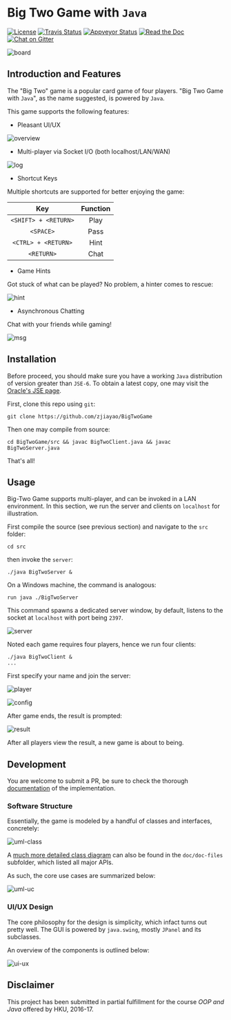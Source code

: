 # Big Two Game with `Java`

[![License](https://img.shields.io/badge/License-LGPL%20v3-blue.svg)](https://github.com/zjiayao/BigTwoGame/blob/master/LICENSE)
[![Travis Status](https://travis-ci.org/zjiayao/BigTwoGame.svg?branch=master)](https://travis-ci.org/zjiayao/BigTwoGame/)
[![Appveyor Status](https://ci.appveyor.com/api/projects/status/nsmqa9hgnn3kponw?svg=true)](https://ci.appveyor.com/project/zjiayao/bigtwogame)
[![Read the Doc](https://img.shields.io/badge/documentation-ready-brightgreen.svg)](http://htmlpreview.github.io/?https://github.com/zjiayao/BigTwoGame/blob/master/doc/index.html)
[![Chat on Gitter](https://badges.gitter.im/zjiayao/BigTwoGame.svg)](https://gitter.im/zjiayao/BigTwoGame/)


![board](figs/board.png)



## Introduction and Features

The "Big Two" game is a popular card game of four players.
"Big Two Game with `Java`", as the name suggested, is powered by `Java`.


This game supports the following features:


- Pleasant UI/UX

![overview](figs/overview.png)

- Multi-player via Socket I/O (both localhost/LAN/WAN)

![log](figs/log.png)

- Shortcut Keys

Multiple shortcuts are supported for better
enjoying the game:

| Key | Function |
|:------------------:|:----:|
| `<SHIFT> + <RETURN>` | Play |
|       `<SPACE>`      | Pass |
|  `<CTRL> + <RETURN>` | Hint |
|      `<RETURN>`      | Chat |


- Game Hints

Got stuck of what can be played? No problem,
a hinter comes to rescue:

![hint](figs/hint.png)


- Asynchronous Chatting

Chat with your friends while gaming!

![msg](figs/msg.png)


## Installation

Before proceed, you should make sure you have a working `Java` distribution
of version greater than `JSE-6`. To obtain a latest copy, one may
visit the [Oracle's JSE page](http://www.oracle.com/technetwork/java/javase/overview/index.html).

First, clone this repo using `git`:

    git clone https://github.com/zjiayao/BigTwoGame

Then one may compile from source:

    cd BigTwoGame/src && javac BigTwoClient.java && javac BigTwoServer.java

That's all!


## Usage

Big-Two Game supports multi-player, and can be invoked in a LAN environment. In
this section, we run the server and clients on `localhost` for illustration.

First compile the source (see previous section) and navigate
to the `src` folder:

    cd src

then invoke the `server`:

    ./java BigTwoServer &

On a Windows machine, the command is analogous:

    run java ./BigTwoServer

This command spawns a dedicated server window,
by default, listens to the socket at `localhost`
with port being `2397`.

![server](figs/server.png)

Noted each game requires four players, hence
we run four clients:

    ./java BigTwoClient &
    ...

First specify your name and join the server:

![player](figs/player.png)

![config](figs/config.png)

After game ends, the result is prompted:

![result](figs/result.png)

After all players view the result, a new game is about
to being.


## Development

You are welcome to submit a PR, be sure to check
the thorough [documentation](http://htmlpreview.github.io/?https://github.com/zjiayao/BigTwoGame/blob/master/doc/index.html) of the implementation.

### Software Structure

Essentially, the game is modeled by a handful of
classes and interfaces, concretely:

![uml-class](doc/doc-files/Class%20Overview.svg)

A [much more detailed class diagram](doc/doc-files/Class%20Diagram.svg) can also be found
in the `doc/doc-files` subfolder, which listed
all major APIs.

As such, the core use cases are summarized below:

![uml-uc](doc/doc-files/Use%20Case.svg)

### UI/UX Design

The core philosophy for the design is simplicity,
which infact turns out pretty well. The GUI is powered
by `java.swing`, mostly `JPanel` and its subclasses.

An overview of the components is outlined below:

![ui-ux](doc/doc-files/GUI%20Design.svg)


## Disclaimer

This project has been submitted in partial fulfillment
for the course *OOP and Java* offered by HKU, 2016-17.

